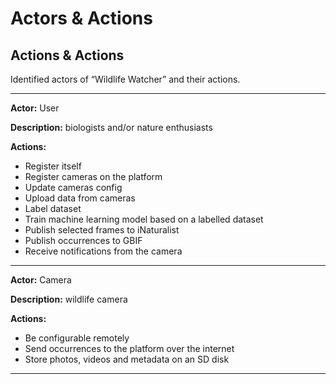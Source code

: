 # Actors & Actions

## Actions & Actions

Identified actors of “Wildlife Watcher” and their actions.

---

**Actor:** User

**Description:** biologists and/or nature enthusiasts

**Actions:**

- Register itself
- Register cameras on the platform
- Update cameras config
- Upload data from cameras
- Label dataset
- Train machine learning model based on a labelled dataset
- Publish selected frames to iNaturalist
- Publish occurrences to GBIF
- Receive notifications from the camera

---

**Actor:** Camera

**Description:** wildlife camera

**Actions:**

- Be configurable remotely
- Send occurrences to the platform over the internet
- Store photos, videos and metadata on an SD disk

---